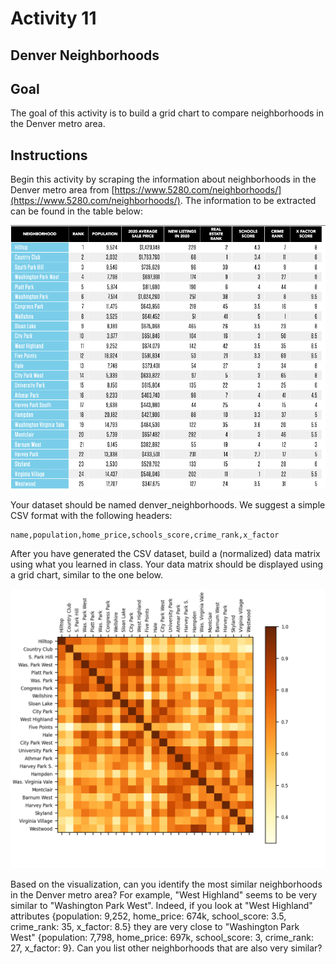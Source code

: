 # Activity 11

## Denver Neighborhoods

## Goal
The goal of this activity is to build a grid chart to compare neighborhoods in the Denver metro area. 
 
## Instructions

Begin this activity by scraping the information about neighborhoods in the Denver metro area from [https://www.5280.com/neighborhoods/](https://www.5280.com/neighborhoods/). The information to be extracted can be found in the table below:

![](files/denver_neighborhoods.png)

Your dataset should be named denver_neighborhoods. We suggest a simple CSV format with the following headers:

```
name,population,home_price,schools_score,crime_rank,x_factor
```

After you have generated the CSV dataset, build a (normalized) data matrix using what you learned in class. Your data matrix should be displayed using a grid chart, similar to the one below. 

![](files/neighborhoods.png)

Based on the visualization, can you identify the most similar neighborhoods in the Denver metro area? For example, "West Highland" seems to be very similar to "Washington Park West". Indeed, if you look at "West Highland" attributes {population: 9,252, home_price: 674k, school_score: 3.5, crime_rank: 35, x_factor: 8.5} they are very close to "Washington Park West" {population: 7,798, home_price: 697k, school_score: 3, crime_rank: 27, x_factor: 9}. Can you list other neighborhoods that are also very similar? 
